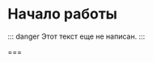 # Начало работы <Badge type="danger" text="DRAFT" />

::: danger
Этот текст еще не написан. 
:::


===